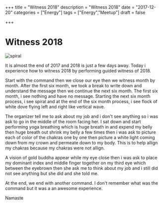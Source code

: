 +++
title = "Witness 2018"
description = "Witness 2018"
date = "2017-12-20"
categories = ["Energy"]
tags = ["Energy","Meetup"]
draft = false

+++

# Witness 2018

![spiral](/img/vision_spiral.jpg)

It is almost the end of 2017 and 2018 is just a few days away. Today i experience how to witness 2018 by performing guided witness of 2018.

Start with the command then we close our eye then we witness month by month. After the first six month, we took a break to write down and understand the message then we continue the next six month. The first six month, i see nothing and have no message. Starting the next six month process, i see spiral and at the end of the six month process, i see flock of white dove flying left and right like vertical wave. 

The organizer tell me to ask about my job and i don't see anything so i was ask to go in the middle of the room facing her. I sat down and start performing yoga breathing which is huge breath in and expend my belly then huge breath out shrink my belly a few times then i was ask to picture each of color of the chakras one by one then picture a white light coming down from my crown and permeate down to my body. This is to help allign my chakras because my chakras were not allign.

A vision of gold buddha appear while my eye close then i was ask to place my dominant index and middle finger together on my third eye which between the eyebrown then she ask me to think about my job and i still did not see anything but she did and she told me.

At the end, we end with another command. I don't remember what was the command but it was a an awesome experience.

Namaste